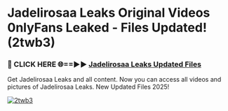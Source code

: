 # Jadelirosaa Leaks Original Videos 0nlyFans Leaked - Files Updated! (2twb3)

<h3>🔴 CLICK HERE 🌐==►► <a href="https://tinyurl.com/2wckxsce" rel="nofollow">Jadelirosaa Leaks Updated Files</a></h3>

Get Jadelirosaa Leaks and all content. Now you can access all videos and pictures of Jadelirosaa Leaks. New Updated Files 2025!

[![2twb3](https://i.imgur.com/AFduVYN.gif)](https://tinyurl.com/2wckxsce)
